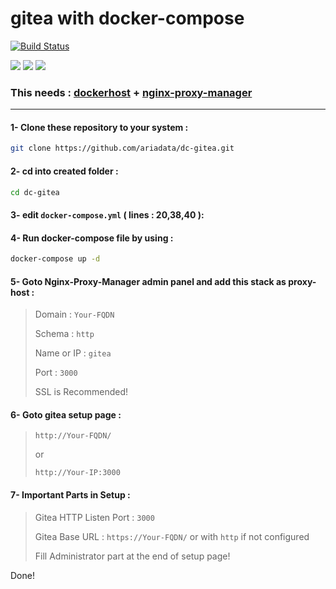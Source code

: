 # gitea with docker-compose
[![Build Status](https://files.ariadata.co/file/ariadata_logo.png)](https://ariadata.co)

![](https://img.shields.io/github/stars/ariadata/dc-gitea.svg)
![](https://img.shields.io/github/watchers/ariadata/dc-gitea.svg)
![](https://img.shields.io/github/forks/ariadata/dc-gitea.svg)

### This needs : [dockerhost](https://github.com/ariadata/dockerhost-sh) + [nginx-proxy-manager](https://github.com/ariadata/dc-nginxproxymanager)

---
#### 1- Clone these repository to your system :
```sh
git clone https://github.com/ariadata/dc-gitea.git
```
#### 2- cd into created folder :
```sh
cd dc-gitea
```
#### 3- edit `docker-compose.yml` ( lines : 20,38,40 ):
#### 4- Run docker-compose file by using :
```sh
docker-compose up -d
```
#### 5- Goto Nginx-Proxy-Manager admin panel and add this stack as proxy-host :
> Domain : `Your-FQDN`
> 
> Schema : `http`
> 
> Name or IP : `gitea`
> 
> Port : `3000`
>
> SSL is Recommended!

#### 6- Goto gitea setup page : 
>  `http://Your-FQDN/`
>  
>  or 
>  
>  `http://Your-IP:3000`

#### 7- Important Parts in Setup :
> Gitea HTTP Listen Port : `3000`
>
> Gitea Base URL : `https://Your-FQDN/` or with `http` if not configured
> 
> Fill Administrator part at the end of setup page!

Done!


